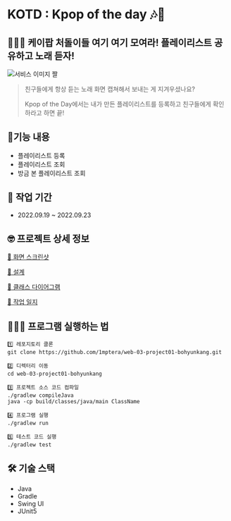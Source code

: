 # KOTD : Kpop of the day 🎶🎤

## 🙋🏻‍♀️ 케이팝 처돌이들 여기 여기 모여라! 플레이리스트 공유하고 노래 듣자!

![서비스 이미지 짤](https://user-images.githubusercontent.com/65386533/191885725-e947e798-e227-428a-afbe-062a2f1135c4.jpg)

> 친구들에게 항상 듣는 노래 화면 캡쳐해서 보내는 게 지겨우셨나요?
> 
> Kpop of the Day에서는 내가 만든 플레이리스트를 등록하고 친구들에게 확인하라고 하면 끝!

## 📝기능 내용
- 플레이리스트 등록
- 플레이리스트 조회
- 방금 본 플레이리스트 조회

## 📆 작업 기간
- 2022.09.19 ~ 2022.09.23

## 🤓 프로젝트 상세 정보
[🔗 화면 스크린샷](https://github.com/1mptera/web-03-project01-bohyunkang/wiki/%ED%94%84%EB%A1%9C%EC%A0%9D%ED%8A%B8-%ED%99%94%EB%A9%B4) 

[🔗 설계](https://github.com/1mptera/web-03-project01-bohyunkang/issues/1)

[🔗 클래스 다이어그램](https://github.com/1mptera/web-03-project01-bohyunkang/issues/2)

[🔗 작업 일지](https://github.com/1mptera/web-03-project01-bohyunkang/issues?q=is%3Aopen+is%3Aissue+label%3A%22daily+work+record%22)

## 👩🏻‍💻 프로그램 실행하는 법
```
1️⃣ 레포지토리 클론
git clone https://github.com/1mptera/web-03-project01-bohyunkang.git

2️⃣ 디렉터리 이동
cd web-03-project01-bohyunkang

3️⃣ 프로젝트 소스 코드 컴파일
./gradlew compileJava
java -cp build/classes/java/main ClassName

4️⃣ 프로그램 실행
./gradlew run

5️⃣ 테스트 코드 실행
./gradlew test
```

## 🛠 기술 스택
- Java
- Gradle
- Swing UI
- JUnit5
